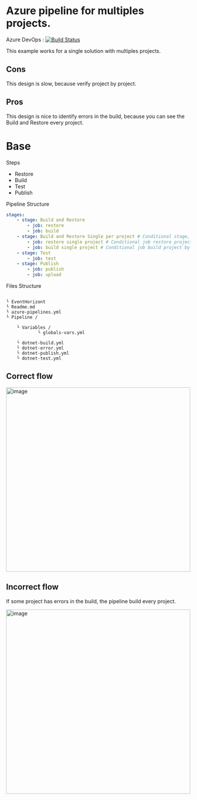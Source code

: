 # Azure pipeline for multiples projects.

Azure DevOps : [![Build Status](https://dev.azure.com/wistercorp/azure-pipelines/_apis/build/status/BasePipelineMultipleProV2?branchName=develop)](https://dev.azure.com/wistercorp/azure-pipelines/_build/latest?definitionId=47&branchName=develop)

This example works for a single solution with multiples projects.

## Cons
This design is slow, because verify project by project.
## Pros
This design is nice to identify errors in the build, because you can see the Build and Restore every project.
# Base
Steps

 - Restore
 - Build
 - Test
 - Publish

Pipeline Structure

```yml
stages:
    - stage: Build and Restore
        - job: restore
        - job: build
    - stage: Build and Restore Single per project # Conditional stage, only run if the stage 'Build and Restore' fails
        - job: restore single project # Conditional job restore project by project
        - job: build single project # Conditional job build project by project
    - stage: Test
        - job: test
    - stage: Publish
        - job: publish
        - job: upload
```

Files Structure
```

└ EventHorizont
└ Readme.md
└ azure-pipelines.yml
└ Pipeline /

    └ Variables /
            └ globals-vars.yml

    └ dotnet-build.yml
    └ dotnet-error.yml
    └ dotnet-publish.yml  
    └ dotnet-test.yml

```

## Correct flow

<img width="502" alt="image" src="https://user-images.githubusercontent.com/19657324/178131885-4c89085b-bc13-49b0-a7da-65863d247585.png">

## Incorrect flow
If some project has errors in the build, the pipeline build every project.

<img width="502" alt="image" src="https://user-images.githubusercontent.com/19657324/178131885-4c89085b-bc13-49b0-a7da-65863d247585.png">
